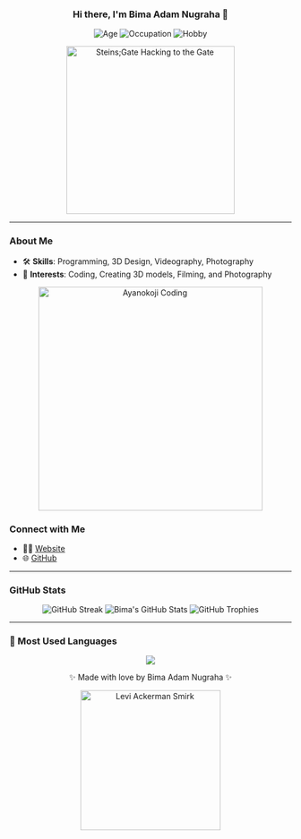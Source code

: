 <h3 align="center">Hi there, I'm Bima Adam Nugraha 👋</h3>

<p align="center">
  <img src="https://img.shields.io/badge/Age-22-blue" alt="Age">
  <img src="https://img.shields.io/badge/Occupation-Mechanic-success" alt="Occupation">
  <img src="https://img.shields.io/badge/Hobby-Programming, 3D Design, Videography, Photography-purple" alt="Hobby">
</p>

<p align="center">
  <img src="https://i.gifer.com/5IPv.gif" width="300" alt="Steins;Gate Hacking to the Gate">
</p>

---

### About Me

- 🛠 **Skills**: Programming, 3D Design, Videography, Photography
- 🌟 **Interests**: Coding, Creating 3D models, Filming, and Photography

<p align="center">
  <img src="https://i.pinimg.com/originals/54/20/06/5420068e3e5cfd016e6b0628f4a80dc8.gif" width="400" alt="Ayanokoji Coding">
</p>

### Connect with Me

- 👨‍💻 [Website](https://bimaadamrin.my.id)
- 🌐 [GitHub](https://github.com/bimaadam)

---

### GitHub Stats

<p align="center">
  <img src="https://github-readme-streak-stats.herokuapp.com/?user=bimaadam&theme=tokyonight&hide_border=true" alt="GitHub Streak">
  <img src="https://github-readme-stats.vercel.app/api?username=bimaadam&show_icons=true&theme=tokyonight&hide_border=true" alt="Bima's GitHub Stats">
  <img src="https://github-profile-trophy.vercel.app/?username=bimaadam&theme=tokyonight&margin-w=15&no-frame=true" alt="GitHub Trophies">
</p>

---

### 🧠 Most Used Languages

<p align="center">
<img src="https://github-readme-stats.vercel.app/api/top-langs/?username=bimaadam&layout=compact&theme=tokyonight&hide_border=true&exclude_langs=html,php&cache_seconds=1" />
</p>


<p align="center">✨ Made with love by Bima Adam Nugraha ✨</p>

<p align="center">
  <img src="https://i.pinimg.com/originals/a9/45/6e/a9456e08cc14c6b083b01356822a30cf.gif" width="250" alt="Levi Ackerman Smirk">
</p>
